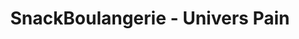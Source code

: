---
title: "SnackBoulangerie - Univers Pain"
url: /saint-marcel-les-valence/snackboulangerie-univers-pain/
shop: Bäckerei
---